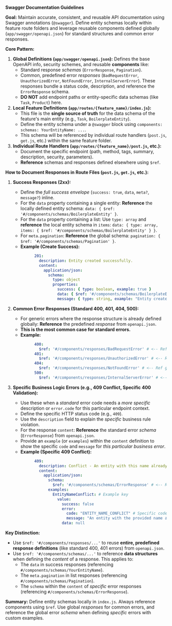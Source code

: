 **Swagger Documentation Guidelines**

**Goal:** Maintain accurate, consistent, and reusable API documentation using Swagger annotations (`@swagger`). Define entity schemas locally within feature route folders and leverage reusable components defined globally (`app/swagger/openapi.json`) for standard structures and common error responses.

**Core Pattern:**

1.  **Global Definitions (`app/swagger/openapi.json`):** Defines the base OpenAPI info, security schemes, and reusable **components** like:
    *   Standard response *schemas* (`ErrorResponse`, `Pagination`).
    *   Common, predefined error *responses* (`BadRequestError`, `UnauthorizedError`, `NotFoundError`, `InternalServerError`). These responses bundle a status code, description, and reference the `ErrorResponse` schema.
    *   **DO NOT** add endpoint paths or entity-specific data schemas (like `Task`, `Product`) here.
2.  **Local Feature Definitions (`app/routes/{feature_name}/index.js`):**
    *   This file is the **single source of truth** for the data schema of the feature's main entity (e.g., `Task`, `BoilerplateEntity`).
    *   Define the entity schema under a `@swagger` block using `components: schemas: YourEntityName: ...`.
    *   This schema will be referenced by individual route handlers (`post.js`, `get.js`, etc.) within the same feature folder.
3.  **Individual Route Handlers (`app/routes/{feature_name}/post.js`, etc.):**
    *   Document the specific endpoint (path, method, tags, summary, description, security, parameters).
    *   **Reference** schemas and responses defined elsewhere using `$ref`.

**How to Document Responses in Route Files (`post.js`, `get.js`, etc.):**

1.  **Success Responses (2xx):**
    *   Define the *full success envelope* (`success: true`, `data`, `meta?`, `message?`) inline.
    *   For the `data` property containing a single entity: **Reference** the locally defined entity schema: `data: { $ref: '#/components/schemas/BoilerplateEntity' }`.
    *   For the `data` property containing a list: Use `type: array` and **reference** the local entity schema in `items`: `data: { type: array, items: { $ref: '#/components/schemas/BoilerplateEntity' } }`.
    *   For `meta.pagination`: **Reference** the global schema: `pagination: { $ref: '#/components/schemas/Pagination' }`.
    *   **Example (Create Success):**
        ```yaml
              201:
                description: Entity created successfully.
                content:
                  application/json:
                    schema:
                      type: object
                      properties:
                        success: { type: boolean, example: true }
                        data: { $ref: '#/components/schemas/BoilerplateEntity' } # <-- Ref local schema
                        message: { type: string, example: "Entity created successfully." }
        ```

2.  **Common Error Responses (Standard 400, 401, 404, 500):**
    *   For generic errors where the response structure is already defined globally: **Reference** the predefined *response* from `openapi.json`.
    *   **This is the most common case for standard errors.**
    *   **Example:**
        ```yaml
              400:
                $ref: '#/components/responses/BadRequestError' # <-- Ref global RESPONSE
              401:
                $ref: '#/components/responses/UnauthorizedError' # <-- Ref global RESPONSE
              404:
                $ref: '#/components/responses/NotFoundError' # <-- Ref global RESPONSE
              500:
                $ref: '#/components/responses/InternalServerError' # <-- Ref global RESPONSE
        ```

3.  **Specific Business Logic Errors (e.g., 409 Conflict, Specific 400 Validation):**
    *   Use these when a *standard* error code needs a *more specific* description or `error.code` for this particular endpoint context.
    *   Define the specific HTTP status code (e.g., `409`).
    *   Use the `description` field to explain the *specific* business rule violation.
    *   For the response `content`: **Reference** the standard error *schema* (`ErrorResponse`) from `openapi.json`.
    *   Provide an `example` (or `examples`) within the `content` definition to show the specific `code` and `message` for *this particular business error*.
    *   **Example (Specific 409 Conflict):**
        ```yaml
              409:
                description: Conflict - An entity with this name already exists. # Specific description
                content:
                  application/json:
                    schema:
                      $ref: '#/components/schemas/ErrorResponse' # <-- Ref global SCHEMA
                    examples:
                      EntityNameConflict: # Example key
                        value:
                          success: false
                          error:
                            code: "ENTITY_NAME_CONFLICT" # Specific code
                            message: "An entity with the provided name already exists." # Specific message
                          data: null
        ```

**Key Distinction:**

*   Use `$ref: '#/components/responses/...'` to reuse **entire, predefined response definitions** (like standard 400, 401 errors) from `openapi.json`.
*   Use `$ref: '#/components/schemas/...'` to reference **data structures** when defining the *content* of a response. This applies to:
    *   The `data` in success responses (referencing `#/components/schemas/YourEntityName`).
    *   The `meta.pagination` in list responses (referencing `#/components/schemas/Pagination`).
    *   The `schema` within the `content` of *specific* error responses (referencing `#/components/schemas/ErrorResponse`).

**Summary:** Define entity schemas locally in `index.js`. Always reference components using `$ref`. Use global *responses* for common errors, and reference the global error *schema* when defining *specific* errors with custom examples.